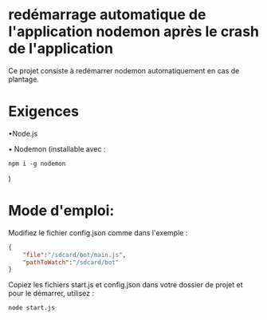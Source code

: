 # redémarrage automatique de l'application nodemon après le crash de l'application

Ce projet consiste à redémarrer nodemon automatiquement en cas de plantage.

# Exigences

•Node.js

• Nodemon (installable avec :

    npm i -g nodemon

)

# Mode d'emploi:

Modifiez le fichier config.json comme dans l'exemple :

```json
{
    "file":"/sdcard/bot/main.js",
    "pathToWatch":"/sdcard/bot"
}
```

Copiez les fichiers start.js et config.json dans votre dossier de projet et pour le démarrer, utilisez :

    node start.js
